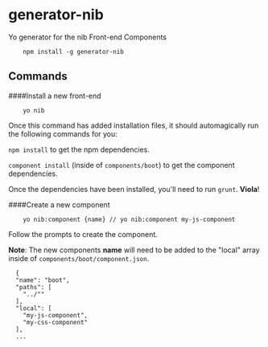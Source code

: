 # generator-nib

Yo generator for the nib Front-end Components

```
	npm install -g generator-nib
```

## Commands

####Install a new front-end

```
	yo nib
```

Once this command has added installation files, it should automagically run the following commands for you:

```npm install``` to get the npm dependencies.

```component install``` (inside of ```components/boot```) to get the component dependencies.

Once the dependencies have been installed, you'll need to run ```grunt```. **Viola**!


####Create a new component

```
	yo nib:component {name} // yo nib:component my-js-component
```

Follow the prompts to create the component.

**Note**: The new components **name** will need to be added to the "local" array inside of ```components/boot/component.json```.

```
  {
  "name": "boot",
  "paths": [
    "../""
  ],
  "local": [
	"my-js-component",
	"my-css-component"
  ],
  ...
```

